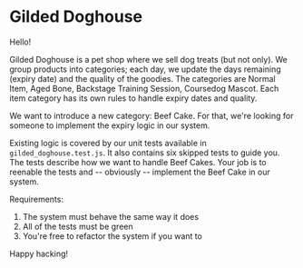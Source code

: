 # Gilded Doghouse

Hello!

Gilded Doghouse is a pet shop where we sell dog treats (but not only). We group products into categories; each day, we update the days remaining (expiry date) and the quality of the goodies. The categories are Normal Item, Aged Bone, Backstage Training Session, Coursedog Mascot. Each item category has its own rules to handle expiry dates and quality.

We want to introduce a new category: Beef Cake. For that, we're looking for someone to implement the expiry logic in our system.

Existing logic is covered by our unit tests available in `gilded_doghouse.test.js`. It also contains six skipped tests to guide you. The tests describe how we want to handle Beef Cakes. Your job is to reenable the tests and -- obviously -- implement the Beef Cake in our system.

Requirements:
1. The system must behave the same way it does
2. All of the tests must be green
3. You're free to refactor the system if you want to

Happy hacking!
